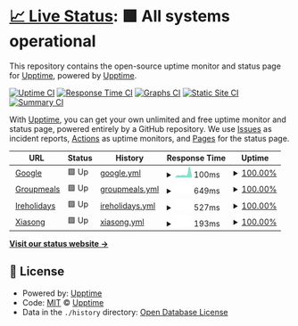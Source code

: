 # [📈 Live Status](https://upptime.github.io/upptime): <!--live status--> **🟩 All systems operational**

This repository contains the open-source uptime monitor and status page for [Upptime](https://upptime.js.org), powered by [Upptime](https://github.com/upptime/upptime).

[![Uptime CI](https://github.com/upptime/upptime/workflows/Uptime%20CI/badge.svg)](https://github.com/upptime/upptime/actions?query=workflow%3A%22Uptime+CI%22)
[![Response Time CI](https://github.com/upptime/upptime/workflows/Response%20Time%20CI/badge.svg)](https://github.com/upptime/upptime/actions?query=workflow%3A%22Response+Time+CI%22)
[![Graphs CI](https://github.com/upptime/upptime/workflows/Graphs%20CI/badge.svg)](https://github.com/upptime/upptime/actions?query=workflow%3A%22Graphs+CI%22)
[![Static Site CI](https://github.com/upptime/upptime/workflows/Static%20Site%20CI/badge.svg)](https://github.com/upptime/upptime/actions?query=workflow%3A%22Static+Site+CI%22)
[![Summary CI](https://github.com/upptime/upptime/workflows/Summary%20CI/badge.svg)](https://github.com/upptime/upptime/actions?query=workflow%3A%22Summary+CI%22)

With [Upptime](https://upptime.js.org), you can get your own unlimited and free uptime monitor and status page, powered entirely by a GitHub repository. We use [Issues](https://github.com/upptime/upptime/issues) as incident reports, [Actions](https://github.com/upptime/upptime/actions) as uptime monitors, and [Pages](https://upptime.github.io/upptime) for the status page.

<!--start: status pages-->
<!-- This summary is generated by Upptime (https://github.com/upptime/upptime) -->
<!-- Do not edit this manually, your changes will be overwritten -->
<!-- prettier-ignore -->
| URL | Status | History | Response Time | Uptime |
| --- | ------ | ------- | ------------- | ------ |
| <img alt="" src="https://icons.duckduckgo.com/ip3/www.google.com.ico" height="13"> [Google](https://www.google.com) | 🟩 Up | [google.yml](https://github.com/siazon/Upptime/commits/HEAD/history/google.yml) | <details><summary><img alt="Response time graph" src="./graphs/google/response-time-week.png" height="20"> 100ms</summary><br><a href="https://upptime.github.io/upptime/history/google"><img alt="Response time 99" src="https://img.shields.io/endpoint?url=https%3A%2F%2Fraw.githubusercontent.com%2Fsiazon%2FUpptime%2FHEAD%2Fapi%2Fgoogle%2Fresponse-time.json"></a><br><a href="https://upptime.github.io/upptime/history/google"><img alt="24-hour response time 89" src="https://img.shields.io/endpoint?url=https%3A%2F%2Fraw.githubusercontent.com%2Fsiazon%2FUpptime%2FHEAD%2Fapi%2Fgoogle%2Fresponse-time-day.json"></a><br><a href="https://upptime.github.io/upptime/history/google"><img alt="7-day response time 100" src="https://img.shields.io/endpoint?url=https%3A%2F%2Fraw.githubusercontent.com%2Fsiazon%2FUpptime%2FHEAD%2Fapi%2Fgoogle%2Fresponse-time-week.json"></a><br><a href="https://upptime.github.io/upptime/history/google"><img alt="30-day response time 91" src="https://img.shields.io/endpoint?url=https%3A%2F%2Fraw.githubusercontent.com%2Fsiazon%2FUpptime%2FHEAD%2Fapi%2Fgoogle%2Fresponse-time-month.json"></a><br><a href="https://upptime.github.io/upptime/history/google"><img alt="1-year response time 99" src="https://img.shields.io/endpoint?url=https%3A%2F%2Fraw.githubusercontent.com%2Fsiazon%2FUpptime%2FHEAD%2Fapi%2Fgoogle%2Fresponse-time-year.json"></a></details> | <details><summary><a href="https://upptime.github.io/upptime/history/google">100.00%</a></summary><a href="https://upptime.github.io/upptime/history/google"><img alt="All-time uptime 100.00%" src="https://img.shields.io/endpoint?url=https%3A%2F%2Fraw.githubusercontent.com%2Fsiazon%2FUpptime%2FHEAD%2Fapi%2Fgoogle%2Fuptime.json"></a><br><a href="https://upptime.github.io/upptime/history/google"><img alt="24-hour uptime 100.00%" src="https://img.shields.io/endpoint?url=https%3A%2F%2Fraw.githubusercontent.com%2Fsiazon%2FUpptime%2FHEAD%2Fapi%2Fgoogle%2Fuptime-day.json"></a><br><a href="https://upptime.github.io/upptime/history/google"><img alt="7-day uptime 100.00%" src="https://img.shields.io/endpoint?url=https%3A%2F%2Fraw.githubusercontent.com%2Fsiazon%2FUpptime%2FHEAD%2Fapi%2Fgoogle%2Fuptime-week.json"></a><br><a href="https://upptime.github.io/upptime/history/google"><img alt="30-day uptime 100.00%" src="https://img.shields.io/endpoint?url=https%3A%2F%2Fraw.githubusercontent.com%2Fsiazon%2FUpptime%2FHEAD%2Fapi%2Fgoogle%2Fuptime-month.json"></a><br><a href="https://upptime.github.io/upptime/history/google"><img alt="1-year uptime 99.99%" src="https://img.shields.io/endpoint?url=https%3A%2F%2Fraw.githubusercontent.com%2Fsiazon%2FUpptime%2FHEAD%2Fapi%2Fgoogle%2Fuptime-year.json"></a></details>
| <img alt="" src="https://icons.duckduckgo.com/ip3/groupmeals.com.ico" height="13"> [Groupmeals](https://groupmeals.com) | 🟩 Up | [groupmeals.yml](https://github.com/siazon/Upptime/commits/HEAD/history/groupmeals.yml) | <details><summary><img alt="Response time graph" src="./graphs/groupmeals/response-time-week.png" height="20"> 649ms</summary><br><a href="https://upptime.github.io/upptime/history/groupmeals"><img alt="Response time 733" src="https://img.shields.io/endpoint?url=https%3A%2F%2Fraw.githubusercontent.com%2Fsiazon%2FUpptime%2FHEAD%2Fapi%2Fgroupmeals%2Fresponse-time.json"></a><br><a href="https://upptime.github.io/upptime/history/groupmeals"><img alt="24-hour response time 771" src="https://img.shields.io/endpoint?url=https%3A%2F%2Fraw.githubusercontent.com%2Fsiazon%2FUpptime%2FHEAD%2Fapi%2Fgroupmeals%2Fresponse-time-day.json"></a><br><a href="https://upptime.github.io/upptime/history/groupmeals"><img alt="7-day response time 649" src="https://img.shields.io/endpoint?url=https%3A%2F%2Fraw.githubusercontent.com%2Fsiazon%2FUpptime%2FHEAD%2Fapi%2Fgroupmeals%2Fresponse-time-week.json"></a><br><a href="https://upptime.github.io/upptime/history/groupmeals"><img alt="30-day response time 648" src="https://img.shields.io/endpoint?url=https%3A%2F%2Fraw.githubusercontent.com%2Fsiazon%2FUpptime%2FHEAD%2Fapi%2Fgroupmeals%2Fresponse-time-month.json"></a><br><a href="https://upptime.github.io/upptime/history/groupmeals"><img alt="1-year response time 733" src="https://img.shields.io/endpoint?url=https%3A%2F%2Fraw.githubusercontent.com%2Fsiazon%2FUpptime%2FHEAD%2Fapi%2Fgroupmeals%2Fresponse-time-year.json"></a></details> | <details><summary><a href="https://upptime.github.io/upptime/history/groupmeals">100.00%</a></summary><a href="https://upptime.github.io/upptime/history/groupmeals"><img alt="All-time uptime 99.99%" src="https://img.shields.io/endpoint?url=https%3A%2F%2Fraw.githubusercontent.com%2Fsiazon%2FUpptime%2FHEAD%2Fapi%2Fgroupmeals%2Fuptime.json"></a><br><a href="https://upptime.github.io/upptime/history/groupmeals"><img alt="24-hour uptime 100.00%" src="https://img.shields.io/endpoint?url=https%3A%2F%2Fraw.githubusercontent.com%2Fsiazon%2FUpptime%2FHEAD%2Fapi%2Fgroupmeals%2Fuptime-day.json"></a><br><a href="https://upptime.github.io/upptime/history/groupmeals"><img alt="7-day uptime 100.00%" src="https://img.shields.io/endpoint?url=https%3A%2F%2Fraw.githubusercontent.com%2Fsiazon%2FUpptime%2FHEAD%2Fapi%2Fgroupmeals%2Fuptime-week.json"></a><br><a href="https://upptime.github.io/upptime/history/groupmeals"><img alt="30-day uptime 100.00%" src="https://img.shields.io/endpoint?url=https%3A%2F%2Fraw.githubusercontent.com%2Fsiazon%2FUpptime%2FHEAD%2Fapi%2Fgroupmeals%2Fuptime-month.json"></a><br><a href="https://upptime.github.io/upptime/history/groupmeals"><img alt="1-year uptime 99.99%" src="https://img.shields.io/endpoint?url=https%3A%2F%2Fraw.githubusercontent.com%2Fsiazon%2FUpptime%2FHEAD%2Fapi%2Fgroupmeals%2Fuptime-year.json"></a></details>
| <img alt="" src="https://icons.duckduckgo.com/ip3/www.ireholidays.com.ico" height="13"> [Ireholidays](https://www.ireholidays.com/) | 🟩 Up | [ireholidays.yml](https://github.com/siazon/Upptime/commits/HEAD/history/ireholidays.yml) | <details><summary><img alt="Response time graph" src="./graphs/ireholidays/response-time-week.png" height="20"> 527ms</summary><br><a href="https://upptime.github.io/upptime/history/ireholidays"><img alt="Response time 514" src="https://img.shields.io/endpoint?url=https%3A%2F%2Fraw.githubusercontent.com%2Fsiazon%2FUpptime%2FHEAD%2Fapi%2Fireholidays%2Fresponse-time.json"></a><br><a href="https://upptime.github.io/upptime/history/ireholidays"><img alt="24-hour response time 651" src="https://img.shields.io/endpoint?url=https%3A%2F%2Fraw.githubusercontent.com%2Fsiazon%2FUpptime%2FHEAD%2Fapi%2Fireholidays%2Fresponse-time-day.json"></a><br><a href="https://upptime.github.io/upptime/history/ireholidays"><img alt="7-day response time 527" src="https://img.shields.io/endpoint?url=https%3A%2F%2Fraw.githubusercontent.com%2Fsiazon%2FUpptime%2FHEAD%2Fapi%2Fireholidays%2Fresponse-time-week.json"></a><br><a href="https://upptime.github.io/upptime/history/ireholidays"><img alt="30-day response time 515" src="https://img.shields.io/endpoint?url=https%3A%2F%2Fraw.githubusercontent.com%2Fsiazon%2FUpptime%2FHEAD%2Fapi%2Fireholidays%2Fresponse-time-month.json"></a><br><a href="https://upptime.github.io/upptime/history/ireholidays"><img alt="1-year response time 514" src="https://img.shields.io/endpoint?url=https%3A%2F%2Fraw.githubusercontent.com%2Fsiazon%2FUpptime%2FHEAD%2Fapi%2Fireholidays%2Fresponse-time-year.json"></a></details> | <details><summary><a href="https://upptime.github.io/upptime/history/ireholidays">100.00%</a></summary><a href="https://upptime.github.io/upptime/history/ireholidays"><img alt="All-time uptime 99.99%" src="https://img.shields.io/endpoint?url=https%3A%2F%2Fraw.githubusercontent.com%2Fsiazon%2FUpptime%2FHEAD%2Fapi%2Fireholidays%2Fuptime.json"></a><br><a href="https://upptime.github.io/upptime/history/ireholidays"><img alt="24-hour uptime 100.00%" src="https://img.shields.io/endpoint?url=https%3A%2F%2Fraw.githubusercontent.com%2Fsiazon%2FUpptime%2FHEAD%2Fapi%2Fireholidays%2Fuptime-day.json"></a><br><a href="https://upptime.github.io/upptime/history/ireholidays"><img alt="7-day uptime 100.00%" src="https://img.shields.io/endpoint?url=https%3A%2F%2Fraw.githubusercontent.com%2Fsiazon%2FUpptime%2FHEAD%2Fapi%2Fireholidays%2Fuptime-week.json"></a><br><a href="https://upptime.github.io/upptime/history/ireholidays"><img alt="30-day uptime 100.00%" src="https://img.shields.io/endpoint?url=https%3A%2F%2Fraw.githubusercontent.com%2Fsiazon%2FUpptime%2FHEAD%2Fapi%2Fireholidays%2Fuptime-month.json"></a><br><a href="https://upptime.github.io/upptime/history/ireholidays"><img alt="1-year uptime 99.99%" src="https://img.shields.io/endpoint?url=https%3A%2F%2Fraw.githubusercontent.com%2Fsiazon%2FUpptime%2FHEAD%2Fapi%2Fireholidays%2Fuptime-year.json"></a></details>
| <img alt="" src="https://icons.duckduckgo.com/ip3/xiasong.live.ico" height="13"> [Xiasong](https://xiasong.live) | 🟩 Up | [xiasong.yml](https://github.com/siazon/Upptime/commits/HEAD/history/xiasong.yml) | <details><summary><img alt="Response time graph" src="./graphs/xiasong/response-time-week.png" height="20"> 193ms</summary><br><a href="https://upptime.github.io/upptime/history/xiasong"><img alt="Response time 180" src="https://img.shields.io/endpoint?url=https%3A%2F%2Fraw.githubusercontent.com%2Fsiazon%2FUpptime%2FHEAD%2Fapi%2Fxiasong%2Fresponse-time.json"></a><br><a href="https://upptime.github.io/upptime/history/xiasong"><img alt="24-hour response time 184" src="https://img.shields.io/endpoint?url=https%3A%2F%2Fraw.githubusercontent.com%2Fsiazon%2FUpptime%2FHEAD%2Fapi%2Fxiasong%2Fresponse-time-day.json"></a><br><a href="https://upptime.github.io/upptime/history/xiasong"><img alt="7-day response time 193" src="https://img.shields.io/endpoint?url=https%3A%2F%2Fraw.githubusercontent.com%2Fsiazon%2FUpptime%2FHEAD%2Fapi%2Fxiasong%2Fresponse-time-week.json"></a><br><a href="https://upptime.github.io/upptime/history/xiasong"><img alt="30-day response time 174" src="https://img.shields.io/endpoint?url=https%3A%2F%2Fraw.githubusercontent.com%2Fsiazon%2FUpptime%2FHEAD%2Fapi%2Fxiasong%2Fresponse-time-month.json"></a><br><a href="https://upptime.github.io/upptime/history/xiasong"><img alt="1-year response time 180" src="https://img.shields.io/endpoint?url=https%3A%2F%2Fraw.githubusercontent.com%2Fsiazon%2FUpptime%2FHEAD%2Fapi%2Fxiasong%2Fresponse-time-year.json"></a></details> | <details><summary><a href="https://upptime.github.io/upptime/history/xiasong">100.00%</a></summary><a href="https://upptime.github.io/upptime/history/xiasong"><img alt="All-time uptime 100.00%" src="https://img.shields.io/endpoint?url=https%3A%2F%2Fraw.githubusercontent.com%2Fsiazon%2FUpptime%2FHEAD%2Fapi%2Fxiasong%2Fuptime.json"></a><br><a href="https://upptime.github.io/upptime/history/xiasong"><img alt="24-hour uptime 100.00%" src="https://img.shields.io/endpoint?url=https%3A%2F%2Fraw.githubusercontent.com%2Fsiazon%2FUpptime%2FHEAD%2Fapi%2Fxiasong%2Fuptime-day.json"></a><br><a href="https://upptime.github.io/upptime/history/xiasong"><img alt="7-day uptime 100.00%" src="https://img.shields.io/endpoint?url=https%3A%2F%2Fraw.githubusercontent.com%2Fsiazon%2FUpptime%2FHEAD%2Fapi%2Fxiasong%2Fuptime-week.json"></a><br><a href="https://upptime.github.io/upptime/history/xiasong"><img alt="30-day uptime 100.00%" src="https://img.shields.io/endpoint?url=https%3A%2F%2Fraw.githubusercontent.com%2Fsiazon%2FUpptime%2FHEAD%2Fapi%2Fxiasong%2Fuptime-month.json"></a><br><a href="https://upptime.github.io/upptime/history/xiasong"><img alt="1-year uptime 100.00%" src="https://img.shields.io/endpoint?url=https%3A%2F%2Fraw.githubusercontent.com%2Fsiazon%2FUpptime%2FHEAD%2Fapi%2Fxiasong%2Fuptime-year.json"></a></details>

<!--end: status pages-->

[**Visit our status website →**](https://upptime.github.io/upptime)

## 📄 License

- Powered by: [Upptime](https://github.com/upptime/upptime)
- Code: [MIT](./LICENSE) © [Upptime](https://upptime.js.org)
- Data in the `./history` directory: [Open Database License](https://opendatacommons.org/licenses/odbl/1-0/)

